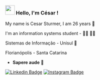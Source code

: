 ### <img src="https://media.giphy.com/media/hvRJCLFzcasrR4ia7z/giphy.gif" width="30px"> Hello, I'm César !

My name is Cesar Sturmer, I am 26 years 👦

I'm an information systems student - 👨‍💻 👨‍💻

Sistemas de Informação - Unisul 🏫

Florianópolis - Santa Catarina 

- **Sapere aude** 🧠



[![Linkedin Badge](https://img.shields.io/badge/-LinkedIn-blue?style=flat-square&logo=Linkedin&logoColor=white&link=https://www.linkedin.com/in/césar-sturmer-84394117a)](https://www.linkedin.com/in/césar-sturmer-84394117a) 
[![Instagram Badge](https://img.shields.io/badge/-Instagram-DarkRed?style=flat-square&logo=Instagram&logoColor=white&link=https://www.instagram.com/cesarsturmer/)](https://www.instagram.com/cesarsturmer/) 
 
 
 
